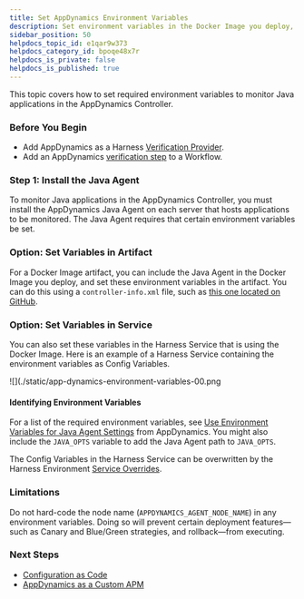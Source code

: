 ```yaml
---
title: Set AppDynamics Environment Variables
description: Set environment variables in the Docker Image you deploy, or in the Harness Service that uses this image.
sidebar_position: 50
helpdocs_topic_id: e1qar9w373
helpdocs_category_id: bpoqe48x7r
helpdocs_is_private: false
helpdocs_is_published: true
---
```


This topic covers how to set required environment variables to monitor Java applications in the AppDynamics Controller. 


### Before You Begin

* Add AppDynamics as a Harness [Verification Provider](1-app-dynamics-connection-setup.md).
* Add an AppDynamics [verification step](3-verify-deployments-with-app-dynamics.md) to a Workflow.


### Step 1: Install the Java Agent

To monitor Java applications in the AppDynamics Controller, you must install the AppDynamics Java Agent on each server that hosts applications to be monitored. The Java Agent requires that certain environment variables be set.


### Option: Set Variables in Artifact

For a Docker Image artifact, you can include the Java Agent in the Docker Image you deploy, and set these environment variables in the artifact. You can do this using a `controller-info.xml` file, such as [this one located on GitHub](https://github.com/Appdynamics/appdynamics-openshift-quickstart/blob/master/AppServerAgent/conf/controller-info.xml).


### Option: Set Variables in Service

You can also set these variables in the Harness Service that is using the Docker Image. Here is an example of a Harness Service containing the environment variables as Config Variables.

![](./static/app-dynamics-environment-variables-00.png

#### Identifying Environment Variables

For a list of the required environment variables, see [Use Environment Variables for Java Agent Settings](https://docs.appdynamics.com/display/PRO42/Use+Environment+Variables+for+Java+Agent+Settings) from AppDynamics. You might also include the `JAVA_OPTS` variable to add the Java Agent path to `JAVA_OPTS`.

The Config Variables in the Harness Service can be overwritten by the Harness Environment [Service Overrides](https://docs.harness.io/article/n39w05njjv-environment-configuration#override_a_service_configuration).
### Limitations

Do not hard-code the node name (`APPDYNAMICS_AGENT_NODE_NAME`) in any environment variables. Doing so will prevent certain deployment features—such as Canary and Blue/Green strategies, and rollback—from executing.
### Next Steps

* [Configuration as Code](https://docs.harness.io/article/htvzryeqjw-configuration-as-code)
* [AppDynamics as a Custom APM](../custom-metrics-and-logs-verification/connect-to-app-dynamics-as-a-custom-apm.md)


